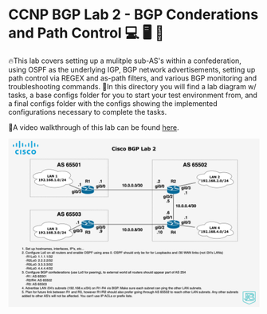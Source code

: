 # CCNP BGP Lab 2 - BGP Conderations and Path Control :computer: :desktop_computer: :floppy_disk:

🔥This lab covers setting up a mulitple sub-AS's within a confederation, using OSPF as the underlying IGP, BGP network advertisements, setting up path control via REGEX and as-path filters, and various BGP monitoring and troubleshooting commands.
📔In this directory you will find a lab diagram w/ tasks, a base configs folder for you to start your test environment from, and a final configs folder with the configs showing the implemented configurations necessary to complete the tasks.

🚶A video walkthrough of this lab can be found [here](youtube.com/c/cyberinsight).

![Lab 2 diagram](https://raw.githubusercontent.com/JohnBreth/CCNP-Labs/master/BGP/Lab2%20-%20BGP%20Confederations%2C%20Summarization%2C%20and%20Path%20Control/Base%20Configs/Cisco%20BGP%20Lab%202.drawio.png)
